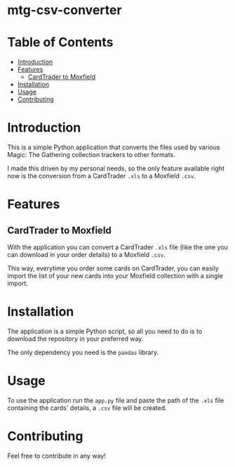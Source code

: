 # mtg-csv-converter

# Table of Contents

- [Introduction](#introduction)
- [Features](#features)
  - [CardTrader to Moxfield](#cardtrader-to-moxfield)
- [Installation](#installation)
- [Usage](#usage)
- [Contributing](#contributing)

# Introduction

This is a simple Python application that converts the 
files used by various Magic: The Gathering collection 
trackers to other formats.

I made this driven by my personal needs, so the only feature 
available right now is the conversion from a CardTrader 
`.xls` to a Moxfield `.csv`.

# Features

## CardTrader to Moxfield
With the application you can convert a CardTrader `.xls` 
file (like the one you can download in your order details) 
to a Moxfield `.csv`.

This way, everytime you order some cards on CardTrader, you 
can easily import the list of your new cards into your 
Moxfield collection with a single import.

# Installation
The application is a simple Python script, so all you need 
to do is to download the repository in your preferred way.

The only dependency you need is the `pandas` library.

# Usage
To use the application run the `app.py` file and paste the 
path of the `.xls` file containing the cards' details, a 
`.csv` file will be created.

# Contributing
Feel free to contribute in any way!